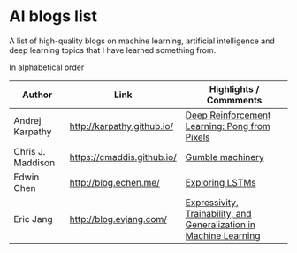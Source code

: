 # AI blogs list
A list of high-quality blogs on machine learning, artificial intelligence and deep learning topics that I have learned something from.

In alphabetical order

Author | Link | Highlights / Commments
 --- | --- | --- 
Andrej Karpathy | http://karpathy.github.io/ | [Deep Reinforcement Learning: Pong from Pixels](http://karpathy.github.io/2016/05/31/rl/)
Chris J. Maddison | https://cmaddis.github.io/ | [Gumble machinery](https://cmaddis.github.io/gumbel-machinery)
Edwin Chen | http://blog.echen.me/ | [Exploring LSTMs](http://blog.echen.me/2017/05/30/exploring-lstms/)
Eric Jang | http://blog.evjang.com/ | [Expressivity, Trainability, and Generalization in Machine Learning](http://blog.evjang.com/2017/11/exp-train-gen.html)



